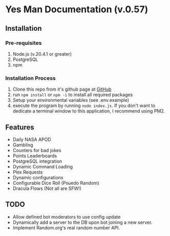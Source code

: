 # Yes Man Documentation (v.0.57)

## Installation

### Pre-requisites

1. Node.js (v.20.4.1 or greater)
2. PostgreSQL
3. npm

### Installation Process

1. Clone this repo from it's github page at [GitHub](https://www.github.com/afaughn/Yes_man)
2. run `npm install` or `npm -i` to install all required packages
3. Setup your environmental variables (see .env.example)
4. execute the program by running `node index.js`. If you don't want to dedicate a terminal window to this application, I recommend using PM2.

## Features
 - Daily NASA APOD
 - Gambling
 - Counters for bad jokes
 - Points Leaderboards
 - PostgreSQL integration
 - Dynamic Command Loading
 - Plex Requests
 - Dynamic configurations
 - Configurable Dice Roll (Psuedo Random)
 - Dracula Flows (Not all are SFW!)
 

## TODO
- Allow defined bot moderators to use config update
- Dynamically add a server to the DB upon bot joining a new server.
- Implement Random.org's real random number API.